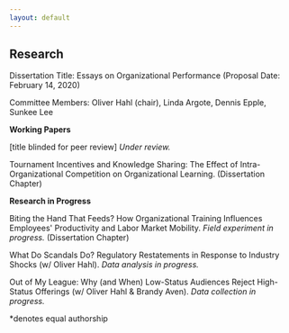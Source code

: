 ```yaml
---
layout: default
---
```


## Research

Dissertation Title: Essays on Organizational Performance (Proposal Date: February 14, 2020)

Committee Members: Oliver Hahl (chair), Linda Argote, Dennis Epple, Sunkee Lee

**Working Papers**

[title blinded for peer review] _Under review._

Tournament Incentives and Knowledge Sharing: The Effect of Intra-Organizational Competition on Organizational Learning. (Dissertation Chapter)



**Research in Progress**

Biting the Hand That Feeds? How Organizational Training Influences Employees' Productivity and Labor Market Mobility. _Field experiment in progress._ (Dissertation Chapter)

What Do Scandals Do? Regulatory Restatements in Response to Industry Shocks (w/ Oliver Hahl). _Data analysis in progress._

Out of My League: Why (and When) Low-Status Audiences Reject High-Status Offerings (w/ Oliver Hahl & Brandy Aven). _Data collection in progress._

*denotes equal authorship
